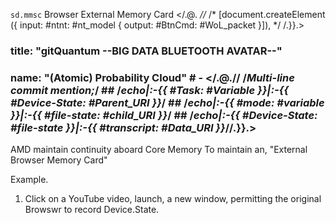 `sd.mmsc`
Browser External Memory Card
</.@.
*//*
/*
    [document.createElement ({
       input: #ntnt: #nt_model
       {
       output: #BtnCmd: #WoL_packet 
    }]),
    */
    /.}}.>
### title: "gitQuantum --BIG DATA BLUETOOTH AVATAR--" ##               
###                             name: "(Atomic) Probability Cloud"                                         # - </.@.// /*Multi-line commit mention;*/                                                                       ## /*echo|:-{{ #Task: #Variable }}|:-{{ #Device-State: #Parent_URI }}*/                                                              ## /*echo|:-{{ #mode: #variable }}|:-{{ #file-state: #child_URI }}*/                                                            ## /*echo|:-{{ #Device-State: #file-state }}|:-{{ #transcript: #Data_URI }}*//.}}.>                                                   ##

AMD maintain continuity aboard Core Memory To maintain an, "External Browser Memory Card"

Example.
1. Click on a YouTube video, launch, a new window, permitting the original Browswr to record Device.State.

